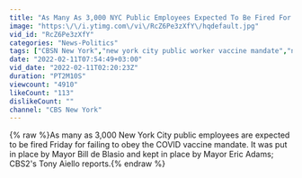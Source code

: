 ```yaml
---
title: "As Many As 3,000 NYC Public Employees Expected To Be Fired For Failing To Obey Vaccine Mandate"
image: "https:\/\/i.ytimg.com\/vi\/RcZ6Pe3zXfY\/hqdefault.jpg"
vid_id: "RcZ6Pe3zXfY"
categories: "News-Politics"
tags: ["CBSN New York","new york city public worker vaccine mandate","nyc public employee vaccine mandate"]
date: "2022-02-11T07:54:49+03:00"
vid_date: "2022-02-11T02:20:23Z"
duration: "PT2M10S"
viewcount: "4910"
likeCount: "113"
dislikeCount: ""
channel: "CBS New York"
---
```

{% raw %}As many as 3,000 New York City public employees are expected to be fired Friday for failing to obey the COVID vaccine mandate. It was put in place by Mayor Bill de Blasio and kept in place by Mayor Eric Adams; CBS2's Tony Aiello reports.{% endraw %}
